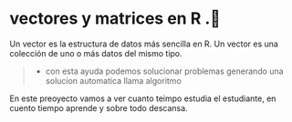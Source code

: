 # vectores y matrices  en R  .🎢 
Un vector es la estructura de datos más sencilla en R. Un vector es una colección de uno o más datos del mismo tipo.

> -  con esta ayuda podemos solucionar problemas generando una solucion automatica llama algoritmo 

En este preoyecto vamos a ver  cuanto teimpo estudia el estudiante, en cuento tiempo aprende y sobre todo descansa.


